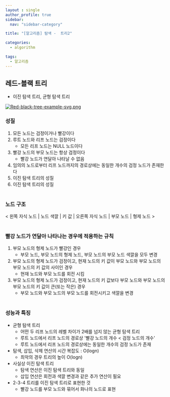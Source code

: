 ```yaml
---
layout : single
author_profile: true
sidebar: 
  nav: "sidebar-category"

title: "[알고리즘] 탐색 -  트리2"

categories:
  - algorithm

tags:
  - 알고리즘
---
```


## 레드-블랙 트리
- 이진 탐색 트리, 균형 탐색 트리

[![Red-black-tree-example-svg.png](https://i.postimg.cc/WzgQdsTn/Red-black-tree-example-svg.png)](https://postimg.cc/dZQWXP7k)

### 성질
1. 모든 노드는 검정이거나 빨강이다<br>
2. 루트 노드와 리프 노드는 검정이다<br>
	- 모든 리프 노드는 NULL 노드이다<br>
3. 빨강 노드의 부모 노드는 항상 검정이다<br>
	- 빨강 노드가 연달아 나타날 수 없음<br>
4. 임의의 노드로부터 리프 노드까지의 경로상에는 동일한 개수의 검정 노드가 존재한다<br>
5. 이진 탐색 트리의 성질<br>
6. 이진 탐색 트리의 성질<br><br>

### 노드 구조
< 왼쪽 자식 노드 | 노드 색깔 | 키 값 | 오른쪽 자식 노드 | 부모 노드 | 형제 노드 ><br><br>

### 빨강 노드가 연달아 나타나는 경우에 적용하는 규칙
1. 부모 노드의 형제 노드가 빨강인 경우<br>
	- 부모 노드, 부모 노드의 형제 노드, 부모 노드의 부모 노드 색깔을 모두 변경<br>
2. 부모 노드의 형제 노드가 검정이고, 현재 노드의 키 값이 부모 노드와 부모 노드의 부모 노드의 키 값의 사이인 경우<br>
	- 현재 노드와 부모 노드를 회전 시킴<br>
3. 부모 노드의 형제 노드가 검정이고, 현재 노드의 키 값보다 부모 노드와 부모 노드의 부모 노드의 키 값이 큰(또는 작은) 경우<br>
	- 부모 노드와 부모 노드의 부모 노드를 회전시키고 색깔을 변경<br><br>

### 성능과 특징
- 균형 탐색 트리<br>
	- 어떤 두 리프 노드의 레벨 차이가 2배를 넘지 않는 균형 탐색 트리<br>
	- 루트 노드에서 리프 노드의 경로상 '빨강 노드의 개수 < 검정 노드의 개수'<br>
	- 루트 노드에서 리프 노드의 경로상에는 동일한 개수의 검정 노드가 존재<br>
- 탐색, 삽입, 삭제 연산의 시간 복잡도 : O(logn)<br>
	- 최악의 경우 트리의 높이 O(logn)<br>
- 사실상 이진 탐색 트리<br>
	- 탐색 연산은 이진 탐색 트리와 동일<br>
	- 삽입 연산은 회전과 색깔 변경과 같은 추가 연산이 필요<br>
- 2-3-4 트리를 이진 탐색 트리로 표현한 것<br>
	- 빨강 노드를 부모 노드와 묶어서 화나의 노드로 표현<br><br>
